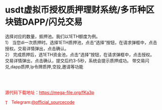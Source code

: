 # usdt虚拟币授权质押理财系统/多币种区块链DAPP/闪兑交易

选择对应的数量，抵押池。我们以1ETH额度为例。<br>1） 当您di一次质押时。选择1ETH质押池，点击“选择”按钮，在请求弹框中，点击授权。交易详情弹出，点击确认。<br>2） 完成质押后，选1ETH资金池，点击“选择”按钮，在请求弹框中，点击授权。交易详情弹出，点击确认，提交后约3-5秒，系统会提示质押成功。 带交易闪兑,dapp质押,lp令牌质押,空投,邀请等功能<br><br><br><br>


<p style="color: red;">源代码下载地址：<a href="https://mega-file.org/fKa3p" style="color: red;">https://mega-file.org/fKa3p</a></p><p style="color: red;"><img src="https://cdn-icons-png.flaticon.com/512/2111/2111646.png" alt="Telegram Icon" style="width: 16px; vertical-align: middle; margin-right: 5px;">Telegram:<a href="https://t.me/official_sourcecode" style="color: red;">@official_sourcecode</a></p>